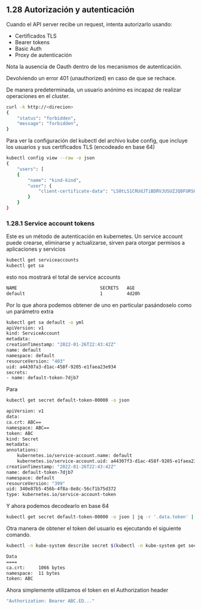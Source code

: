 ## 1.28 Autorización y autenticación

Cuando el API server recibe un request, intenta autorizarlo usando:

-   Certificados TLS
-   Bearer tokens
-   Basic Auth
-   Proxy de autenticación

Nota la ausencia de Oauth dentro de los mecanismos de autenticación.

Devolviendo un error 401 (unauthorized) en caso de que se rechace.

De manera predeterminada, un usuario anónimo es incapaz de realizar operaciones
en el cluster.

```bash
curl -k http://<direcion>
{
    "status": "forbidden",
    "message": "forbidden",
}
```

Para ver la configuración del kubectl del archivo kube config, que incluye los
usuarios y sus certificados TLS (encodeado en base 64)

```bash
kubectl config view --raw -o json
{    
    "users": [
    {
        "name": "kind-kind",
        "user": {
            "client-certificate-data": "LS0tLS1CRUdJTiBDRVJUSUZJQ0FURS0tLS0tCk1JSURJVENDQWdtZ0F3SUJBZ0lJYnF5dENYZ..."
        }
    }
}
```

### 1.28.1 Service account tokens

Este es un método de autenticación en kubernetes. Un service account puede
crearse, eliminarse y actualizarse, sirven para otorgar permisos a aplicaciones
y servicios

```bash
kubectl get serviceaccounts
kubectl get sa
```

esto nos mostrará el total de service accounts

```bash
NAME                               SECRETS   AGE
default                            1         4d20h
```

Por lo que ahora podemos obtener de uno en particular pasándoselo como un
parámetro extra

```bash
kubectl get sa default -o yml
apiVersion: v1
kind: ServiceAccount
metadata:
creationTimestamp: "2022-01-26T22:43:42Z"
name: default
namespace: default
resourceVersion: "403"
uid: a44307a3-d1ac-458f-9205-e1faea23e934
secrets:
- name: default-token-7djb7
```

Para

```bash
kubectl get secret default-token-00000 -o json

apiVersion: v1
data:
ca.crt: ABC==
namespace: ABC==
token: ABC
kind: Secret
metadata:
annotations:
    kubernetes.io/service-account.name: default
    kubernetes.io/service-account.uid: a44307f3-d1ac-458f-9205-e1faea23e933
creationTimestamp: "2022-01-26T22:43:42Z"
name: default-token-7djb7
namespace: default
resourceVersion: "399"
uid: 340e87b5-456b-4f8a-8e8c-56cf1b75d372
type: kubernetes.io/service-account-token
```

Y ahora podemos decodearlo en base 64

```bash
kubectl get secret default-token-00000 -o json | jq -r '.data.token' | base64 -d
```

Otra manera de obtener el token del usuario es ejecutando el siguiente comando.

```bash
kubectl -n kube-system describe secret $(kubectl -n kube-system get secret | grep admin-user | awk '{print $1}')

Data
====
ca.crt:     1066 bytes
namespace:  11 bytes
token: ABC
```

Ahora simplemente utilizamos el token en el Authorization header

```bash
"Authorization: Bearer ABC.ED..."
```


